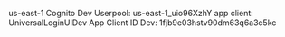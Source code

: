 us-east-1
Cognito Dev Userpool: us-east-1_uio96XzhY
app client: UniversalLoginUIDev
App Client ID Dev: 1fjb9e03hstv90dm63q6a3c5kc